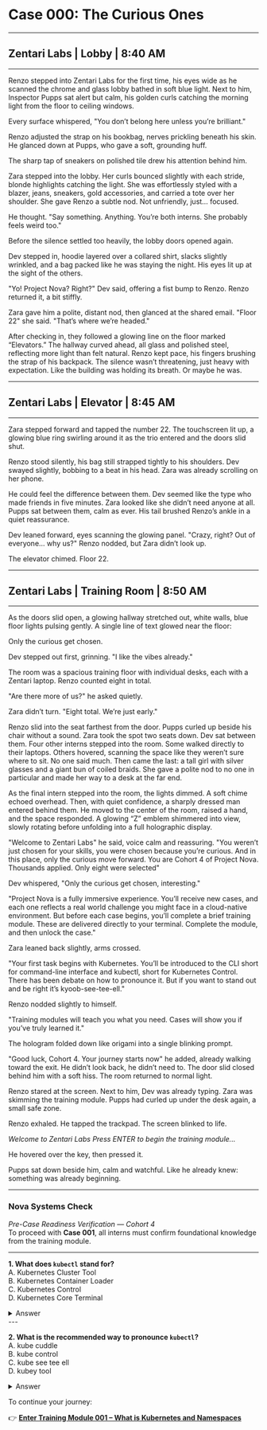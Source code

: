 # Case 000: The Curious Ones

---

## Zentari Labs | Lobby | 8:40 AM

---

Renzo stepped into Zentari Labs for the first time, his eyes wide as he scanned the chrome and glass lobby bathed in soft blue light. Next to him, Inspector Pupps sat alert but calm, his golden curls catching the morning light from the floor to ceiling windows.

Every surface whispered, "You don’t belong here unless you’re brilliant."

Renzo adjusted the strap on his bookbag, nerves prickling beneath his skin. He glanced down at Pupps, who gave a soft, grounding huff.

The sharp tap of sneakers on polished tile drew his attention behind him.

Zara stepped into the lobby. Her curls bounced slightly with each stride, blonde highlights catching the light. She was effortlessly styled with a blazer, jeans, sneakers, gold accessories, and carried a tote over her shoulder. She gave Renzo a subtle nod. Not unfriendly, just… focused.

He thought. "Say something. Anything. You’re both interns. She probably feels weird too."

Before the silence settled too heavily, the lobby doors opened again.

Dev stepped in, hoodie layered over a collared shirt, slacks slightly wrinkled, and a bag packed like he was staying the night. His eyes lit up at the sight of the others.

"Yo! Project Nova? Right?" Dev said, offering a fist bump to Renzo. Renzo returned it, a bit stiffly.

Zara gave him a polite, distant nod, then glanced at the shared email. "Floor 22" she said. "That’s where we’re headed."

After checking in, they followed a glowing line on the floor marked “Elevators.” The hallway curved ahead, all glass and polished steel, reflecting more light than felt natural. Renzo kept pace, his fingers brushing the strap of his backpack. The silence wasn’t threatening, just heavy with expectation. Like the building was holding its breath. Or maybe he was.

---

## Zentari Labs | Elevator | 8:45 AM

---

Zara stepped forward and tapped the number 22. The touchscreen lit up, a glowing blue ring swirling around it as the trio entered and the doors slid shut.

Renzo stood silently, his bag still strapped tightly to his shoulders. Dev swayed slightly, bobbing to a beat in his head. Zara was already scrolling on her phone.

He could feel the difference between them. Dev seemed like the type who made friends in five minutes. Zara looked like she didn’t need anyone at all. Pupps sat between them, calm as ever. His tail brushed Renzo’s ankle in a quiet reassurance.

Dev leaned forward, eyes scanning the glowing panel. "Crazy, right? Out of everyone… why us?" Renzo nodded, but Zara didn’t look up.

The elevator chimed. Floor 22.

---

## Zentari Labs | Training Room | 8:50 AM

---

As the doors slid open, a glowing hallway stretched out, white walls, blue floor lights pulsing gently. A single line of text glowed near the floor:

Only the curious get chosen.

Dev stepped out first, grinning. "I like the vibes already."

The room was a spacious training floor with individual desks, each with a Zentari laptop. Renzo counted eight in total. 

"Are there more of us?" he asked quietly.

Zara didn’t turn. "Eight total. We’re just early."

Renzo slid into the seat farthest from the door. Pupps curled up beside his chair without a sound. Zara took the spot two seats down. Dev sat between them. Four other interns stepped into the room. Some walked directly to their laptops. Others hovered, scanning the space like they weren’t sure where to sit. No one said much. Then came the last: a tall girl with silver glasses and a giant bun of coiled braids. She gave a polite nod to no one in particular and made her way to a desk at the far end.

As the final intern stepped into the room, the lights dimmed. A soft chime echoed overhead. Then, with quiet confidence, a sharply dressed man entered behind them. He moved to the center of the room, raised a hand, and the space responded. A glowing “Z” emblem shimmered into view, slowly rotating before unfolding into a full holographic display.

"Welcome to Zentari Labs" he said, voice calm and reassuring. "You weren’t just chosen for your skills, you were chosen because you’re curious. And in this place, only the curious move forward. You are Cohort 4 of Project Nova. Thousands applied. Only eight were selected"

Dev whispered, "Only the curious get chosen, interesting."

"Project Nova is a fully immersive experience. You’ll receive new cases, and each one reflects a real world challenge you might face in a cloud-native environment. But before each case begins, you’ll complete a brief training module. These are delivered directly to your terminal. Complete the module, and then unlock the case."

Zara leaned back slightly, arms crossed.

"Your first task begins with Kubernetes. You’ll be introduced to the CLI short for command-line interface and kubectl, short for Kubernetes Control. There has been debate on how to pronounce it. But if you want to stand out and be right it’s kyoob-see-tee-ell."

Renzo nodded slightly to himself.

"Training modules will teach you what you need. Cases will show you if you’ve truly learned it."

The hologram folded down like origami into a single blinking prompt.

"Good luck, Cohort 4. Your journey starts now" he added, already walking toward the exit. He didn’t look back, he didn’t need to. The door slid closed behind him with a soft hiss. The room returned to normal light.

Renzo stared at the screen. Next to him, Dev was already typing. Zara was skimming the training module. Pupps had curled up under the desk again, a small safe zone.

Renzo exhaled. He tapped the trackpad. The screen blinked to life.

*Welcome to Zentari Labs*
*Press ENTER to begin the training module...*

He hovered over the key, then pressed it.

Pupps sat down beside him, calm and watchful. Like he already knew: something was already beginning.

---

### Nova Systems Check  
*Pre-Case Readiness Verification — Cohort 4*  
To proceed with **Case 001**, all interns must confirm foundational knowledge from the training module.

---

**1. What does `kubectl` stand for?**  
A. Kubernetes Cluster Tool  
B. Kubernetes Container Loader  
C. Kubernetes Control  
D. Kubernetes Core Terminal
<details><summary>Answer</summary><strong>C — Kubernetes Control</strong></details>
---

**2. What is the recommended way to pronounce `kubectl`?**  
A. kube cuddle  
B. kube control  
C. kube see tee ell  
D. kubey tool
<details><summary>Answer</summary><strong>C — kube see tee ell</strong></details>

To continue your journey:

👉 [**Enter Training Module 001 – What is Kubernetes and Namespaces**](../training-modules/tm-001.md)
